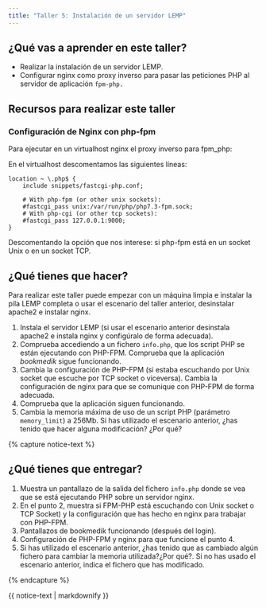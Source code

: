 ```yaml
---
title: "Taller 5: Instalación de un servidor LEMP"
---
```


## ¿Qué vas a aprender en este taller?

* Realizar la instalación de un servidor LEMP.
* Configurar nginx como proxy inverso para pasar las peticiones PHP al servidor de aplicación `fpm-php.`

## Recursos para realizar este taller

### Configuración de Nginx con php-fpm

Para ejecutar en un virtualhost nginx el proxy inverso para fpm_php:

En el virtualhost descomentamos las siguientes líneas:

	location ~ \.php$ {
        include snippets/fastcgi-php.conf;

        # With php-fpm (or other unix sockets):
        #fastcgi_pass unix:/var/run/php/php7.3-fpm.sock;
        # With php-cgi (or other tcp sockets):
        #fastcgi_pass 127.0.0.1:9000;
    }

Descomentando la opción que nos interese: si php-fpm está en un socket Unix o en un socket TCP.



## ¿Qué tienes que hacer?

Para realizar este taller puede empezar con un máquina limpia e instalar la pila LEMP completa o usar el escenario del taller anterior, desinstalar apache2 e instalar nginx.

1. Instala el servidor LEMP (si usar el escenario anterior desinstala apache2 e instala nginx y configúralo de forma adecuada).
2. Comprueba accediendo a un fichero `info.php`, que los script PHP se están ejecutando con PHP-FPM. Comprueba que la aplicación *bookmedik* sigue funcionando.
3. Cambia la configuración de PHP-FPM (si estaba escuchando por Unix socket que escuche por TCP socket o viceversa). Cambia la configuración de nginx para que se comunique con PHP-FPM de forma adecuada.
4. Comprueba que la aplicación siguen funcionando.
5. Cambia la memoria máxima de uso de un script PHP (parámetro `memory_limit`) a 256Mb. Si has utilizado el escenario anterior, ¿has tenido que hacer alguna modificación? ¿Por qué?


{% capture notice-text %}
## ¿Qué tienes que entregar?

1. Muestra un pantallazo de la salida del fichero `info.php` donde se vea que se está ejecutando PHP sobre un servidor nginx.
2. En el punto 2, muestra si FPM-PHP está escuchando con Unix socket o TCP Socket) y la configuración que has hecho en nginx para trabajar con PHP-FPM.
3. Pantallazos de bookmedik funcionando (después del login).
4. Configuración de PHP-FPM y nginx para que funcione el punto 4.
5. Si has utilizado el escenario anterior, ¿has tenido que as cambiado algún fichero para cambiar la memoria utilizada?¿Por qué?. Si no has usado el escenario anterior, indica el fichero que has modificado.

{% endcapture %}<div class="notice--info">{{ notice-text | markdownify }}</div>
